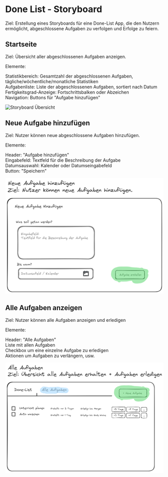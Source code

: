 # Done List - Storyboard

Ziel: Erstellung eines Storyboards für eine Done-List App, die den Nutzern ermöglicht, abgeschlossene Aufgaben zu verfolgen und Erfolge zu feiern.

## Startseite

Ziel: Übersicht aller abgeschlossenen Aufgaben anzeigen.

Elemente:

Statistikbereich: Gesamtzahl der abgeschlossenen Aufgaben, tägliche/wöchentliche/monatliche Statistiken  
Aufgabenliste: Liste der abgeschlossenen Aufgaben, sortiert nach Datum  
Fertigkeitsgrad-Anzeige: Fortschrittsbalken oder Abzeichen  
Navigation: Buttons für "Aufgabe hinzufügen"  

![Storyboard Übersicht](https://github.com/BitSparkCode/Done-List-Storyboard/blob/main/Storyboard/Storyboard_%C3%9Cbersicht.png)

## Neue Aufgabe hinzufügen

Ziel: Nutzer können neue abgeschlossene Aufgaben hinzufügen.

Elemente:

Header: "Aufgabe hinzufügen"  
Eingabefeld: Textfeld für die Beschreibung der Aufgabe  
Datumsauswahl: Kalender oder Datumseingabefeld  
Button: "Speichern"  

![Storyboard Neue Aufgabe](https://github.com/BitSparkCode/Done-List-Storyboard/blob/main/Storyboard/Storyboard_NeueAufgabe.png)

## Alle Aufgaben anzeigen

Ziel: Nutzer können alle Aufgaben anzeigen und erledigen

Elemente:

Header: "Alle Aufgaben"  
Liste mit allen Aufgaben  
Checkbox um eine einzelne Aufgabe zu erledigen  
Aktionen um Aufgaben zu verlängern, usw.  

![Storyboard Neue Aufgabe](https://github.com/BitSparkCode/Done-List-Storyboard/blob/main/Storyboard/Storyboard_AlleAufgaben.png)


